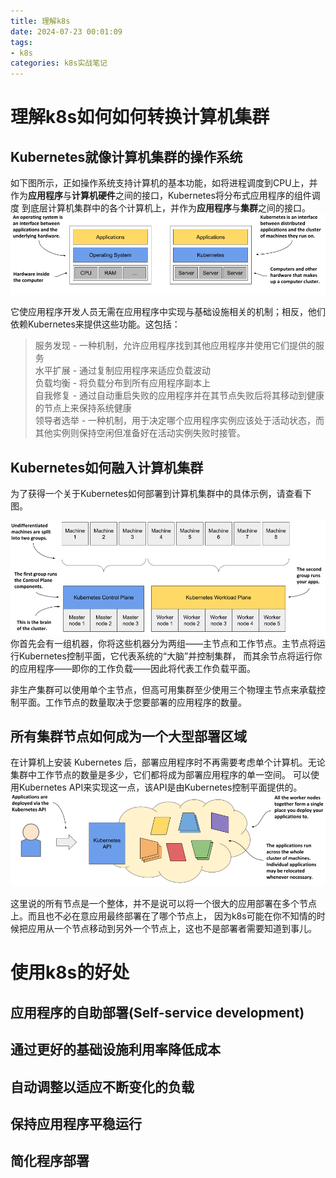 ```yaml
---
title: 理解k8s
date: 2024-07-23 00:01:09
tags:
- k8s
categories: k8s实战笔记
---
```

# 理解k8s如何如何转换计算机集群
## Kubernetes就像计算机集群的操作系统
如下图所示，正如操作系统支持计算机的基本功能，如将进程调度到CPU上，并作为**应用程序**与**计算机硬件**之间的接口，Kubernetes将分布式应用程序的组件调度
到底层计算机集群中的各个计算机上，并作为**应用程序**与**集群**之间的接口。<br>
![abc](../assets/image/1.png)<br>

它使应用程序开发人员无需在应用程序中实现与基础设施相关的机制；相反，他们依赖Kubernetes来提供这些功能。这包括：
>服务发现 - 一种机制，允许应用程序找到其他应用程序并使用它们提供的服务  
>水平扩展 - 通过复制应用程序来适应负载波动  
>负载均衡 - 将负载分布到所有应用程序副本上  
>自我修复 - 通过自动重启失败的应用程序并在其节点失败后将其移动到健康的节点上来保持系统健康  
>领导者选举 - 一种机制，用于决定哪个应用程序实例应该处于活动状态，而其他实例则保持空闲但准备好在活动实例失败时接管。  

## Kubernetes如何融入计算机集群
为了获得一个关于Kubernetes如何部署到计算机集群中的具体示例，请查看下图。  
    
![2](../assets/image/2.png)<br>
你首先会有一组机器，你将这些机器分为两组——主节点和工作节点。主节点将运行Kubernetes控制平面，它代表系统的“大脑”并控制集群， 而其余节点将运行你的应用程序——即你的工作负载——因此将代表工作负载平面。<br>

非生产集群可以使用单个主节点，但高可用集群至少使用三个物理主节点来承载控制平面。工作节点的数量取决于您要部署的应用程序的数量。<br>

## 所有集群节点如何成为一个大型部署区域
在计算机上安装 Kubernetes 后，部署应用程序时不再需要考虑单个计算机。无论集群中工作节点的数量是多少，它们都将成为部署应用程序的单一空间。
可以使用Kubernetes API来实现这一点，该API是由Kubernetes控制平面提供的。<br>
![3](../assets/image/3.png)<br>

这里说的所有节点是一个整体，并不是说可以将一个很大的应用部署在多个节点上。而且也不必在意应用最终部署在了哪个节点上，  因为k8s可能在你不知情的时候把应用从一个节点移动到另外一个节点上，这也不是部署者需要知道到事儿。<br>

# 使用k8s的好处
## 应用程序的自助部署(Self-service development)

## 通过更好的基础设施利用率降低成本

## 自动调整以适应不断变化的负载

## 保持应用程序平稳运行

## 简化程序部署






